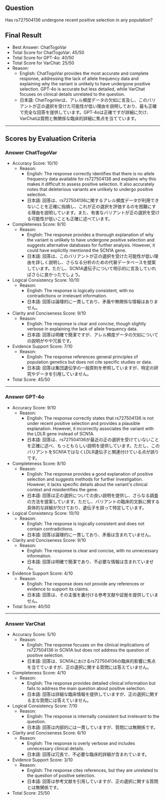 ## Question

Has rs727504136 undergone recent positive selection in any population?

## Final Result

- Best Answer: ChatTogoVar
- Total Score for ChatTogoVar: 45/50
- Total Score for GPT-4o: 40/50
- Total Score for VarChat: 25/50
- Reason:
  - English: ChatTogoVar provides the most accurate and complete response, addressing the lack of allele frequency data and explaining why the variant is unlikely to have undergone positive selection. GPT-4o is accurate but less detailed, while VarChat focuses on clinical details unrelated to the question.
  - 日本語: ChatTogoVarは、アレル頻度データの欠如に言及し、このバリアントが正の選択を受けた可能性が低い理由を説明しており、最も正確で完全な回答を提供しています。GPT-4oは正確ですが詳細に欠け、VarChatは質問と無関係な臨床的詳細に焦点を当てています。

---

## Scores by Evaluation Criteria

### Answer ChatTogoVar
- Accuracy Score: 10/10
  - Reason: 
    - English: The response correctly identifies that there is no allele frequency data available for rs727504136 and explains why this makes it difficult to assess positive selection. It also accurately notes that deleterious variants are unlikely to undergo positive selection.
    - 日本語: 回答は、rs727504136に関するアレル頻度データが利用できないことを正確に指摘し、これが正の選択を評価するのを困難にする理由を説明しています。また、有害なバリアントが正の選択を受ける可能性が低いことも正確に述べています。
- Completeness Score: 9/10
  - Reason: 
    - English: The response provides a thorough explanation of why the variant is unlikely to have undergone positive selection and suggests alternative databases for further analysis. However, it could have explicitly mentioned the SCN1A gene.
    - 日本語: 回答は、このバリアントが正の選択を受けた可能性が低い理由を詳しく説明し、さらなる分析のための代替データベースを提案しています。ただし、SCN1A遺伝子について明示的に言及していればさらに良かったでしょう。
- Logical Consistency Score: 10/10
  - Reason: 
    - English: The response is logically consistent, with no contradictions or irrelevant information.
    - 日本語: 回答は論理的に一貫しており、矛盾や無関係な情報はありません。
- Clarity and Conciseness Score: 9/10
  - Reason: 
    - English: The response is clear and concise, though slightly verbose in explaining the lack of allele frequency data.
    - 日本語: 回答は明確で簡潔ですが、アレル頻度データの欠如についての説明がやや冗長です。
- Evidence Support Score: 7/10
  - Reason: 
    - English: The response references general principles of population genetics but does not cite specific studies or data.
    - 日本語: 回答は集団遺伝学の一般原則を参照していますが、特定の研究やデータを引用していません。
- Total Score: 45/50

---

### Answer GPT-4o
- Accuracy Score: 9/10
  - Reason: 
    - English: The response correctly states that rs727504136 is not under recent positive selection and provides a plausible explanation. However, it incorrectly associates the variant with the LDLR gene instead of SCN1A.
    - 日本語: 回答は、rs727504136が最近の正の選択を受けていないことを正確に述べ、もっともらしい説明を提供しています。ただし、このバリアントをSCN1AではなくLDLR遺伝子と関連付けている点が誤りです。
- Completeness Score: 8/10
  - Reason: 
    - English: The response provides a good explanation of positive selection and suggests methods for further investigation. However, it lacks specific details about the variant's clinical context and misidentifies the gene.
    - 日本語: 回答は正の選択についての良い説明を提供し、さらなる調査の方法を提案しています。ただし、バリアントの臨床的文脈に関する具体的な詳細が欠けており、遺伝子を誤って特定しています。
- Logical Consistency Score: 10/10
  - Reason: 
    - English: The response is logically consistent and does not contain contradictions.
    - 日本語: 回答は論理的に一貫しており、矛盾は含まれていません。
- Clarity and Conciseness Score: 9/10
  - Reason: 
    - English: The response is clear and concise, with no unnecessary information.
    - 日本語: 回答は明確で簡潔であり、不必要な情報は含まれていません。
- Evidence Support Score: 4/10
  - Reason: 
    - English: The response does not provide any references or evidence to support its claims.
    - 日本語: 回答は、その主張を裏付ける参考文献や証拠を提供していません。
- Total Score: 40/50

---

### Answer VarChat
- Accuracy Score: 5/10
  - Reason: 
    - English: The response focuses on the clinical implications of rs727504136 in SCN1A but does not address the question of positive selection.
    - 日本語: 回答は、SCN1Aにおけるrs727504136の臨床的影響に焦点を当てていますが、正の選択に関する質問には答えていません。
- Completeness Score: 4/10
  - Reason: 
    - English: The response provides detailed clinical information but fails to address the main question about positive selection.
    - 日本語: 回答は詳細な臨床情報を提供していますが、正の選択に関する主な質問には答えていません。
- Logical Consistency Score: 7/10
  - Reason: 
    - English: The response is internally consistent but irrelevant to the question.
    - 日本語: 回答は内部的には一貫していますが、質問には無関係です。
- Clarity and Conciseness Score: 6/10
  - Reason: 
    - English: The response is overly verbose and includes unnecessary clinical details.
    - 日本語: 回答は冗長で、不必要な臨床的詳細が含まれています。
- Evidence Support Score: 3/10
  - Reason: 
    - English: The response cites references, but they are unrelated to the question of positive selection.
    - 日本語: 回答は参考文献を引用していますが、正の選択に関する質問とは無関係です。
- Total Score: 25/50